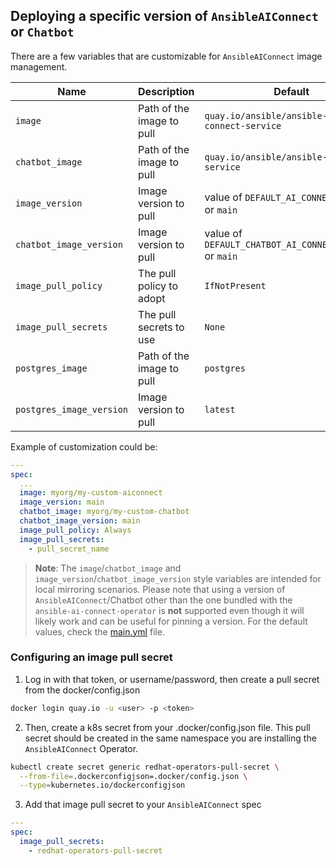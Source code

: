 ## Deploying a specific version of `AnsibleAIConnect` or `Chatbot`

There are a few variables that are customizable for `AnsibleAIConnect` image management.

| Name                     | Description               | Default                                          |
|--------------------------|---------------------------|--------------------------------------------------|
| `image`                  | Path of the image to pull | `quay.io/ansible/ansible-ai-connect-service`                     |
| `chatbot_image`          | Path of the image to pull | `quay.io/ansible/ansible-chatbot-service`                     |
| `image_version`          | Image version to pull     | value of `DEFAULT_AI_CONNECT_VERSION` or `main`  |
| `chatbot_image_version`  | Image version to pull     | value of `DEFAULT_CHATBOT_AI_CONNECT_VERSION` or `main`  |
| `image_pull_policy`      | The pull policy to adopt  | `IfNotPresent`                                   |
| `image_pull_secrets`     | The pull secrets to use   | `None`                                           |
| `postgres_image`         | Path of the image to pull | `postgres`                                       |
| `postgres_image_version` | Image version to pull     | `latest`                                         |

Example of customization could be:

```yaml
---
spec:
  ...
  image: myorg/my-custom-aiconnect
  image_version: main
  chatbot_image: myorg/my-custom-chatbot
  chatbot_image_version: main
  image_pull_policy: Always
  image_pull_secrets:
    - pull_secret_name
```

  > **Note**: The `image`/`chatbot_image` and `image_version`/`chatbot_image_version` style variables are intended for local mirroring scenarios. Please note that using a version of `AnsibleAIConnect`/Chatbot other than the one bundled with the `ansible-ai-connect-operator` is **not** supported even though it will likely work and can be useful for pinning a version. For the default values, check the [main.yml](https://github.com/ansible/ansible-ai-connect_operator/blob/main/roles/ansibleaiconnect/defaults/main.yml) file.


### Configuring an image pull secret

1. Log in with that token, or username/password, then create a pull secret from the docker/config.json

```bash
docker login quay.io -u <user> -p <token>
```

2. Then, create a k8s secret from your .docker/config.json file. This pull secret should be created in the same namespace you are installing the `AnsibleAIConnect` Operator.

```bash
kubectl create secret generic redhat-operators-pull-secret \
  --from-file=.dockerconfigjson=.docker/config.json \
  --type=kubernetes.io/dockerconfigjson
```

3. Add that image pull secret to your `AnsibleAIConnect` spec

```yaml
---
spec:
  image_pull_secrets:
    - redhat-operators-pull-secret
```
